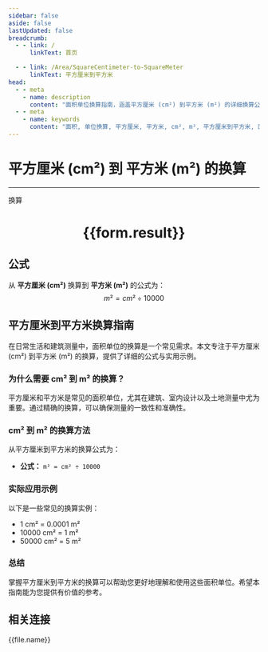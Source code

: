 ```yaml
---
sidebar: false
aside: false
lastUpdated: false
breadcrumb:
  - - link: /
      linkText: 首页

  - - link: /Area/SquareCentimeter-to-SquareMeter
      linkText: 平方厘米到平方米
head:
  - - meta
    - name: description
      content: "面积单位换算指南，涵盖平方厘米 (cm²) 到平方米 (m²) 的详细换算公式与说明。"
  - - meta
    - name: keywords
      content: "面积, 单位换算, 平方厘米, 平方米, cm², m², 平方厘米到平方米, 面积换算指南"
---
```

# 平方厘米 (cm²) 到 平方米 (m²) 的换算
---
<script setup>
import { onMounted, reactive, inject, ref } from 'vue'
import { NButton, NForm, NFormItem, NInput, NInputNumber, NSelect, NCard, useMessage,NGrid ,NGi } from 'naive-ui'
import { defineClientComponent } from 'vitepress'
import { Area } from '../../files';

const convert = inject('convert')

const form = reactive({
  number: null,
  result: '',
})

const convertHandler = () => {
  if (form.number !== null && !isNaN(form.number)) {
    const convertedValue = parseFloat(form.number) / 10000
    form.result = `${form.number}cm² = ${convertedValue.toFixed(4)}m²`
  } else {
    form.result = '请输入有效的数值。'
  }
}
</script>

<n-form size="large" :model="form">
  <n-form-item label="平方厘米 (cm²)">
    <n-input-number v-model:value="form.number" placeholder="输入平方厘米" style="width: 100%" />
  </n-form-item>
  <n-form-item>
    <n-button type="primary" @click="convertHandler" block>换算</n-button>
  </n-form-item>
</n-form>

<n-card  embedded :bordered="false" hoverable>
  <div  style="text-align:center">
    <h1>{{form.result}}</h1>
  </div>
</n-card>

## 公式

从 **平方厘米 (cm²)** 换算到 **平方米 (m²)** 的公式为：
$$ m² = cm² \div 10000 $$

## 平方厘米到平方米换算指南

在日常生活和建筑测量中，面积单位的换算是一个常见需求。本文专注于平方厘米 (cm²) 到平方米 (m²) 的换算，提供了详细的公式与实用示例。

### 为什么需要 cm² 到 m² 的换算？

平方厘米和平方米是常见的面积单位，尤其在建筑、室内设计以及土地测量中尤为重要。通过精确的换算，可以确保测量的一致性和准确性。

### cm² 到 m² 的换算方法

从平方厘米到平方米的换算公式为：

- **公式：** `m² = cm² ÷ 10000`

### 实际应用示例

以下是一些常见的换算实例：

- 1 cm² = 0.0001 m²
- 10000 cm² = 1 m²
- 50000 cm² = 5 m²

### 总结

掌握平方厘米到平方米的换算可以帮助您更好地理解和使用这些面积单位。希望本指南能为您提供有价值的参考。

## 相关连接
<n-grid x-gap="12" :cols="3">
  <n-gi v-for="(file, index) in Area" :key="index">
    <n-button
      text
      tag="a"
      :href="file.path"
      type="primary"
    >
      {{file.name}}
    </n-button>
  </n-gi>
</n-grid>